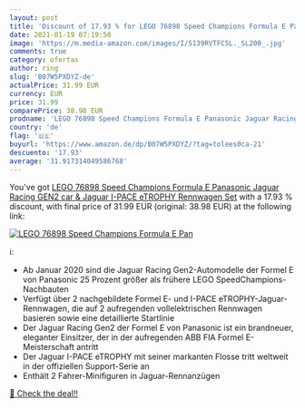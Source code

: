 ```yaml
---
layout: post
title: 'Discount of 17.93 % for LEGO 76898 Speed Champions Formula E Pan'
date: 2021-01-19 07:19:50
image: 'https://m.media-amazon.com/images/I/5139RVTFC5L._SL200_.jpg'
comments: true
category: ofertas
author: ring
slug: 'B07W5PXDYZ-de'
actualPrice: 31.99 EUR
currency: EUR
price: 31.99
comparePrice: 38.98 EUR
prodname: 'LEGO 76898 Speed Champions Formula E Panasonic Jaguar Racing GEN2 car & Jaguar I-PACE eTROPHY  Rennwagen Set'
country: 'de'
flag: '🇩🇪'
buyurl: 'https://www.amazon.de/dp/B07W5PXDYZ/?tag=tolees0ca-21'
descuento: '17.93'
average: '31.917314049586768'
---
```


You've got [LEGO 76898 Speed Champions Formula E Panasonic Jaguar Racing GEN2 car & Jaguar I-PACE eTROPHY  Rennwagen Set](https://www.amazon.de/dp/B07W5PXDYZ/?tag=tolees0ca-21) with a  17.93 % discount, with final price of 31.99 EUR (original: 38.98 EUR) at the following link:

[![LEGO 76898 Speed Champions Formula E Pan](https://m.media-amazon.com/images/I/5139RVTFC5L._SL200_.jpg)](https://www.amazon.de/dp/B07W5PXDYZ/?tag=tolees0ca-21)

ℹ️:

- Ab Januar 2020 sind die Jaguar Racing Gen2-Automodelle der Formel E von Panasonic 25 Prozent größer als frühere LEGO Speed ​​Champions-Nachbauten
- Verfügt über 2 nachgebildete Formel E- und I-PACE eTROPHY-Jaguar-Rennwagen, die auf 2 aufregenden vollelektrischen Rennwagen basieren sowie eine detaillierte Startlinie
- Der Jaguar Racing Gen2 der Formel E von Panasonic ist ein brandneuer, eleganter Einsitzer, der in der aufregenden ABB FIA Formel E-Meisterschaft antritt
- Der Jaguar I-PACE eTROPHY mit seiner markanten Flosse tritt weltweit in der offiziellen Support-Serie an
- Enthält 2 Fahrer-Minifiguren in Jaguar-Rennanzügen

[🛒 Check the deal!!](https://www.amazon.de/dp/B07W5PXDYZ/?tag=tolees0ca-21)
